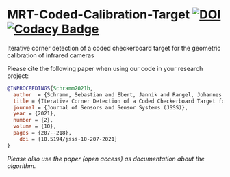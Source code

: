 # MRT-Coded-Calibration-Target [![DOI](https://zenodo.org/badge/DOI/10.5281/zenodo.4596313.svg)](https://doi.org/10.5281/zenodo.4596313) [![Codacy Badge](https://app.codacy.com/project/badge/Grade/fa618a60f59c459f8aa612d8fc0af5f3)](https://www.codacy.com/gh/MT-MRT/MRT-Coded-Calibration-Target/dashboard?utm_source=github.com&amp;utm_medium=referral&amp;utm_content=MT-MRT/MRT-Coded-Calibration-Target&amp;utm_campaign=Badge_Grade)

Iterative corner detection of a coded checkerboard target for the geometric calibration of infrared cameras


Please cite the following paper when using our code in your research project:
```BibTeX
@INPROCEEDINGS{Schramm2021b,
  author  = {Schramm, Sebastian and Ebert, Jannik and Rangel, Johannes and Schmoll, Robert and Kroll, Andreas},
  title = {Iterative Corner Detection of a Coded Checkerboard Target for the Geometric Calibration of Infrared Cameras},
  journal = {Journal of Sensors and Sensor Systems (JSSS)},
  year = {2021},
  number = {2}, 
  volume = {10},
  pages = {207--218},
	doi = {10.5194/jsss-10-207-2021}
}
```

*Please also use the paper (open access) as documentation about the algorithm.*
